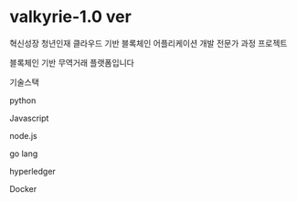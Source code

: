 # valkyrie-1.0 ver
혁신성장 청년인재 클라우드 기반 블록체인 어플리케이션 개발 전문가 과정 프로젝트

블록체인 기반 무역거래 플랫폼입니다

기술스택

python

Javascript

node.js

go lang

hyperledger

Docker
